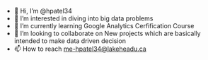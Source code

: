 - 👋 Hi, I’m @hpatel34
- 👀 I’m interested in diving into big data problems
- 🌱 I’m currently learning Google Analytics Cerfification Course
- 💞️ I’m looking to collaborate on New projects which are basically intended to make data driven decision
- 📫 How to reach me-hpatel34@lakeheadu.ca

<!---
hpatel34/hpatel34 is a ✨ special ✨ repository because its `README.md` (this file) appears on your GitHub profile.
You can click the Preview link to take a look at your changes.
--->
